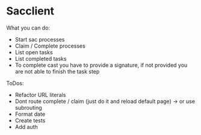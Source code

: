 # Sacclient
What you can do:
- Start sac processes
- Claim / Complete processes
- List open tasks
- List completed tasks
- To complete cast you have to provide a signature, if not provided you are not able to finish the task step
  
ToDos:
- Refactor URL literals
- Dont route complete / claim (just do it and reload default page) -> or use subrouting
- Format date
- Create tests
- Add auth